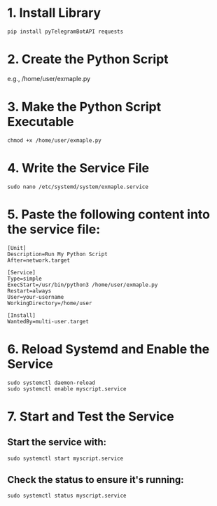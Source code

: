 # 1. Install Library
  ```
  pip install pyTelegramBotAPI requests
  ```
# 2. Create the Python Script
  e.g., /home/user/exmaple.py
# 3. Make the Python Script Executable
  ```
  chmod +x /home/user/exmaple.py
  ```
# 4. Write the Service File
  ```
  sudo nano /etc/systemd/system/exmaple.service
  ```
# 5. Paste the following content into the service file:
  ```
  [Unit]
  Description=Run My Python Script
  After=network.target
  
  [Service]
  Type=simple
  ExecStart=/usr/bin/python3 /home/user/exmaple.py
  Restart=always
  User=your-username
  WorkingDirectory=/home/user
  
  [Install]
  WantedBy=multi-user.target
  ```
# 6. Reload Systemd and Enable the Service

  ```
  sudo systemctl daemon-reload
  sudo systemctl enable myscript.service
  ```
# 7. Start and Test the Service
  ## Start the service with:
  ```
  sudo systemctl start myscript.service
  ```
  ## Check the status to ensure it's running:
  ```
  sudo systemctl status myscript.service
  ```

